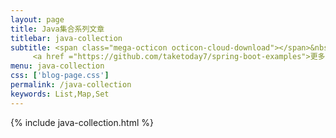 ```yaml
---
layout: page
title: Java集合系列文章
titlebar: java-collection
subtitle: <span class="mega-octicon octicon-cloud-download"></span>&nbsp;&nbsp;
     <a href ="https://github.com/taketoday7/spring-boot-examples">更多Java集合精选教程，<font color="#EB9439">点我</font>查看！</a><br/>
menu: java-collection
css: ['blog-page.css']
permalink: /java-collection
keywords: List,Map,Set
---
```


{% include java-collection.html %}
